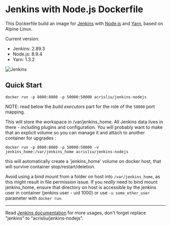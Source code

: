 # Jenkins with Node.js Dockerfile
This Dockerfile build an image for [Jenkins](https://jenkins.io/) with [Node.js](https://nodejs.org/) and [Yarn](https://yarnpkg.com/), based on Alpine Linux.

Current version:
- Jenkins: 2.89.3
- Node.js: 8.9.4
- Yarn: 1.3.2

![Jenkins](http://jenkins-ci.org/sites/default/files/jenkins_logo.png "Jenkins")  

## Quick Start

```
docker run -p 8080:8080 -p 50000:50000 acrisliu/jenkins-nodejs
```

NOTE: read below the _build executors_ part for the role of the `50000` port mapping.

This will store the workspace in /var/jenkins_home. All Jenkins data lives in there - including plugins and configuration.
You will probably want to make that an explicit volume so you can manage it and attach to another container for upgrades :

```
docker run -p 8080:8080 -p 50000:50000 -v jenkins_home:/var/jenkins_home acrisliu/jenkins-nodejs
```

this will automatically create a 'jenkins_home' volume on docker host, that will survive container stop/restart/deletion. 

Avoid using a bind mount from a folder on host into `/var/jenkins_home`, as this might result in file permission issue. If you _really_ need to bind mount jenkins_home, ensure that directory on host is accessible by the jenkins user in container (jenkins user - uid 1000) or use `-u some_other_user` parameter with `docker run`.

---

Read [Jenkins documentation](https://github.com/jenkinsci/docker/blob/alpine/README.md) for more usages, don't forget replace "jenkins" to "acrisliu/jenkins-nodejs".
